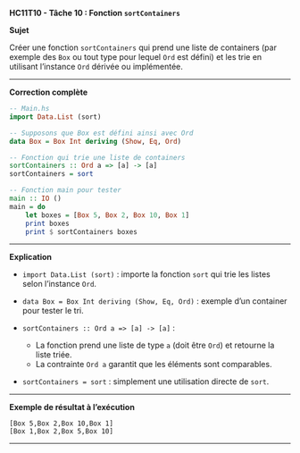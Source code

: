 **HC11T10 - Tâche 10 : Fonction `sortContainers`**

**Sujet**

Créer une fonction `sortContainers` qui prend une liste de containers (par exemple des `Box` ou tout type pour lequel `Ord` est défini) et les trie en utilisant l’instance `Ord` dérivée ou implémentée.

---

**Correction complète**

```haskell
-- Main.hs
import Data.List (sort)

-- Supposons que Box est défini ainsi avec Ord
data Box = Box Int deriving (Show, Eq, Ord)

-- Fonction qui trie une liste de containers
sortContainers :: Ord a => [a] -> [a]
sortContainers = sort

-- Fonction main pour tester
main :: IO ()
main = do
    let boxes = [Box 5, Box 2, Box 10, Box 1]
    print boxes
    print $ sortContainers boxes
```

---

**Explication**

* `import Data.List (sort)` : importe la fonction `sort` qui trie les listes selon l’instance `Ord`.
* `data Box = Box Int deriving (Show, Eq, Ord)` : exemple d’un container pour tester le tri.
* `sortContainers :: Ord a => [a] -> [a]` :

  * La fonction prend une liste de type `a` (doit être `Ord`) et retourne la liste triée.
  * La contrainte `Ord a` garantit que les éléments sont comparables.
* `sortContainers = sort` : simplement une utilisation directe de `sort`.

---

**Exemple de résultat à l’exécution**

```
[Box 5,Box 2,Box 10,Box 1]
[Box 1,Box 2,Box 5,Box 10]
```

---
